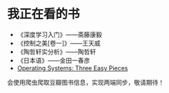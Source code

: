 # 我正在看的书

- 《深度学习入门》——斋藤康毅
- 《控制之美[卷一]》——王天威
- 《陶哲轩实分析》——陶哲轩
- 《日本语》——金田一春彦
- [Operating Systems: Three Easy Pieces](https://pages.cs.wisc.edu/~remzi/OSTEP/)

会使用爬虫爬取豆瓣图书信息，实现两端同步，敬请期待！